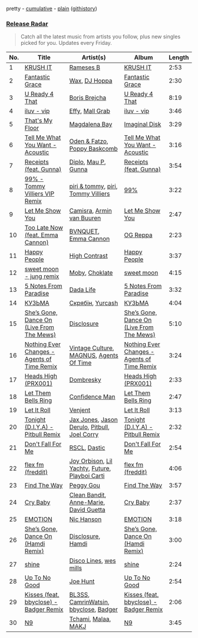 pretty - [cumulative](/playlists/cumulative/Release%20Radar.md) - [plain](/playlists/plain/37i9dQZEVXbsudmxBFKW7G) ([githistory](https://github.githistory.xyz/vitokorn/spotify-playlist-archive/blob/master/playlists/plain/37i9dQZEVXbsudmxBFKW7G))
### [Release Radar](https://open.spotify.com/playlist/37i9dQZEVXbsudmxBFKW7G)

> Catch all the latest music from artists you follow, plus new singles picked for you. Updates every Friday.

| No. | Title | Artist(s) | Album | Length |
|---|---|---|---|---|
| 1 | [KRUSH IT](https://open.spotify.com/track/0uQtKVjHTAUfTvZQifzMtg) | [Rameses B](https://open.spotify.com/artist/06EfEcjc0vdvI6VNL0soIO) | [KRUSH IT](https://open.spotify.com/album/2QBhS1MQkWnA3F7NSD0AQn) | 2:53 |
| 2 | [Fantastic Grace](https://open.spotify.com/track/0oubtsxktQOuFaFANAM1nn) | [Wax](https://open.spotify.com/artist/36kzCQhGfJzrLuZzrHweNV), [DJ Hoppa](https://open.spotify.com/artist/7zuoqJAXDtNaLzxxm4IShD) | [Fantastic Grace](https://open.spotify.com/album/0Hk7rWTjfLmWDusivXLhH3) | 2:30 |
| 3 | [U Ready 4 That](https://open.spotify.com/track/127C3fm1ruE2yDGo87RExy) | [Boris Brejcha](https://open.spotify.com/artist/6caPJFLv1wesmM7gwK1ACy) | [U Ready 4 That](https://open.spotify.com/album/2io3hZxgdHtvmKTpu9rux2) | 8:19 |
| 4 | [iluv - vip](https://open.spotify.com/track/5EK0NIxl44MbInwNNOZCNP) | [Effy](https://open.spotify.com/artist/19SX00qkAvpVQroAka9GI0), [Mall Grab](https://open.spotify.com/artist/7yF6JnFPDzgml2Ytkyl5D7) | [iluv - vip](https://open.spotify.com/album/2MKrr0RMsAUuDfMkHK2ZL2) | 3:46 |
| 5 | [That's My Floor](https://open.spotify.com/track/05viacwP18vZkQozDwS5kN) | [Magdalena Bay](https://open.spotify.com/artist/1oPRcJUkloHaRLYx0olBLJ) | [Imaginal Disk](https://open.spotify.com/album/4HTy9WFTYooRjE9giTmzAF) | 3:29 |
| 6 | [Tell Me What You Want - Acoustic](https://open.spotify.com/track/6GuXEA9LGqkONB7MhQ9tsy) | [Oden & Fatzo](https://open.spotify.com/artist/2YEnrpAWWaNRFumgde1lLH), [Poppy Baskcomb](https://open.spotify.com/artist/4STmXOXUF3UieHU46NWLVt) | [Tell Me What You Want - Acoustic](https://open.spotify.com/album/6TO36KZkUZRtRKNvpOZKGi) | 3:16 |
| 7 | [Receipts (feat. Gunna)](https://open.spotify.com/track/5fiKIc9nFfSt1FsBHrSvWZ) | [Diplo](https://open.spotify.com/artist/5fMUXHkw8R8eOP2RNVYEZX), [Mau P](https://open.spotify.com/artist/0w1sbtZVQoK6GzV4A4OkCv), [Gunna](https://open.spotify.com/artist/2hlmm7s2ICUX0LVIhVFlZQ) | [Receipts (feat. Gunna)](https://open.spotify.com/album/44hwz3eFAgDFt5NzOtBaqd) | 3:54 |
| 8 | [99% - Tommy Villiers VIP Remix](https://open.spotify.com/track/6C6NDLvzREMjqjLbn6hFZ3) | [piri & tommy](https://open.spotify.com/artist/2U6J9Q89i1TNhesKreFD65), [piri](https://open.spotify.com/artist/4DpmPt7gfAAq7WEx0E1X8s), [Tommy Villiers](https://open.spotify.com/artist/4M4KGWKy7pSQ5HaJNCutBN) | [99%](https://open.spotify.com/album/6SOAZ8Z5BHn7Qq1U7rTrJG) | 3:22 |
| 9 | [Let Me Show You](https://open.spotify.com/track/2a7EPJ2PxMr2S4gRmKFmCR) | [Camisra](https://open.spotify.com/artist/1aHPNBPSjYv4vHc2pU37Xf), [Armin van Buuren](https://open.spotify.com/artist/0SfsnGyD8FpIN4U4WCkBZ5) | [Let Me Show You](https://open.spotify.com/album/3roc1FTj57pjPGUPzvO8Gy) | 2:47 |
| 10 | [Too Late Now (feat. Emma Cannon)](https://open.spotify.com/track/5a4NXgUedNXh5XeVu4IcUQ) | [BVNQUET](https://open.spotify.com/artist/3kS6ce97k6g4h7V1OdlMxv), [Emma Cannon](https://open.spotify.com/artist/5lImHD87PNxK8nA7mGRRSN) | [OG Reppa](https://open.spotify.com/album/7FoJtT8B74zIIGu0fFlMTr) | 2:23 |
| 11 | [Happy People](https://open.spotify.com/track/6iFwT5dueWSGhvxEozBIib) | [High Contrast](https://open.spotify.com/artist/0bxHci3JIhhKA53n8rH3tT) | [Happy People](https://open.spotify.com/album/0WJtHx2O5M1PBJM6o0X26G) | 3:37 |
| 12 | [sweet moon - jung remix](https://open.spotify.com/track/3hdHT5YzgyZE9bm4sF9Nl6) | [Moby](https://open.spotify.com/artist/3OsRAKCvk37zwYcnzRf5XF), [Choklate](https://open.spotify.com/artist/5LdWEVbA1btfMyR7FMEjO3) | [sweet moon](https://open.spotify.com/album/66nUzDDbuyia0KP2afHbAr) | 4:15 |
| 13 | [5 Notes From Paradise](https://open.spotify.com/track/3NSiLcsfh1oqbLXYRZqp1x) | [Dada Life](https://open.spotify.com/artist/00sAT5YX8W3xNd1EuqyHw9) | [5 Notes From Paradise](https://open.spotify.com/album/2XBLkyTxtVoGBHz12ZNUmn) | 3:32 |
| 14 | [КУЗЬМА](https://open.spotify.com/track/0EG2c5DAKJfN16WRBtVC5M) | [Скрябін](https://open.spotify.com/artist/5RqIkHQnXRZlm1ozfSS1IO), [Yurcash](https://open.spotify.com/artist/4rIMpiyveOQrytWWvsqUAA) | [КУЗЬМА](https://open.spotify.com/album/5VxaypmdBFi7eRTBgRmjAM) | 4:04 |
| 15 | [She’s Gone, Dance On (Live From The Mews)](https://open.spotify.com/track/6kEQoXJQZnvJk4OB6VJMSm) | [Disclosure](https://open.spotify.com/artist/6nS5roXSAGhTGr34W6n7Et) | [She’s Gone, Dance On (Live From The Mews)](https://open.spotify.com/album/1c15mn8BZMpTwzBIEcS43z) | 5:10 |
| 16 | [Nothing Ever Changes - Agents of Time Remix](https://open.spotify.com/track/2XAxDEYtT8X5ZLm7hktDOG) | [Vintage Culture](https://open.spotify.com/artist/28uJnu5EsrGml2tBd7y8ts), [MAGNUS](https://open.spotify.com/artist/4pOglqMAavrWFo20ORRx5w), [Agents Of Time](https://open.spotify.com/artist/6Jbyd4qzEtbFtswZP1o6Ht) | [Nothing Ever Changes - Agents of Time Remix](https://open.spotify.com/album/5PsIsYwY9XgclLpfzkETpv) | 3:24 |
| 17 | [Heads High (PRX001)](https://open.spotify.com/track/1qWTM2P2CbbpPsVhjwcHjQ) | [Dombresky](https://open.spotify.com/artist/2GVtgxcx7jg5xVCZsIHSGN) | [Heads High (PRX001)](https://open.spotify.com/album/1djNYjG8Elu8N79MDqcHd1) | 2:33 |
| 18 | [Let Them Bells Ring](https://open.spotify.com/track/5Q8H1439FS6cHNHX7gbubB) | [Confidence Man](https://open.spotify.com/artist/0RwXnFrEoI8tltFvYpJgP6) | [Let Them Bells Ring](https://open.spotify.com/album/1kUem2rJeRdoVwB2UG9nlT) | 2:47 |
| 19 | [Let It Roll](https://open.spotify.com/track/3qCl7zHQPsoFV8g6u3mLQ4) | [Venjent](https://open.spotify.com/artist/7xu08SujAqLp7BGinS96vd) | [Let It Roll](https://open.spotify.com/album/0FmUrKFgQLE5tUcA1hCfT3) | 3:13 |
| 20 | [Tonight (D.I.Y.A) - Pitbull Remix](https://open.spotify.com/track/5tLCZ73pEFUzxEd1W4DeCs) | [Jax Jones](https://open.spotify.com/artist/4Q6nIcaBED8qUel8bBx6Cr), [Jason Derulo](https://open.spotify.com/artist/07YZf4WDAMNwqr4jfgOZ8y), [Pitbull](https://open.spotify.com/artist/0TnOYISbd1XYRBk9myaseg), [Joel Corry](https://open.spotify.com/artist/6DgP9otnZw5z6daOntINxp) | [Tonight (D.I.Y.A) - Pitbull Remix](https://open.spotify.com/album/0EIZb3DTMZlZt2FLndqpSY) | 2:32 |
| 21 | [Don't Fall For Me](https://open.spotify.com/track/0MYnMotI9017FjYVszNswj) | [RSCL](https://open.spotify.com/artist/5pkU7zjIzHgfN1n91e51r3), [Dastic](https://open.spotify.com/artist/1wdU1J2NHzcDYarT7jEU2A) | [Don't Fall For Me](https://open.spotify.com/album/0rOOc8U67BGLXCBxiBKpoJ) | 2:54 |
| 22 | [flex fm (freddit)](https://open.spotify.com/track/7qpZh0yIXeZzXZk3mE6Fj9) | [Joy Orbison](https://open.spotify.com/artist/0aIpJqqTLf683ojWREc5lg), [Lil Yachty](https://open.spotify.com/artist/6icQOAFXDZKsumw3YXyusw), [Future](https://open.spotify.com/artist/1RyvyyTE3xzB2ZywiAwp0i), [Playboi Carti](https://open.spotify.com/artist/699OTQXzgjhIYAHMy9RyPD) | [flex fm (freddit)](https://open.spotify.com/album/7GzNHtb9w0K7sEjsKj8jmT) | 4:06 |
| 23 | [Find The Way](https://open.spotify.com/track/0f7ROOquhmSpNgbBeWh0hn) | [Peggy Gou](https://open.spotify.com/artist/2mLA48B366zkELXYx7hcDN) | [Find The Way](https://open.spotify.com/album/11pq24uahxvbUMhXhmRdcN) | 3:57 |
| 24 | [Cry Baby](https://open.spotify.com/track/7oDSG2Q9RBU0QjgtfYQOdD) | [Clean Bandit](https://open.spotify.com/artist/6MDME20pz9RveH9rEXvrOM), [Anne-Marie](https://open.spotify.com/artist/1zNqDE7qDGCsyzJwohVaoX), [David Guetta](https://open.spotify.com/artist/1Cs0zKBU1kc0i8ypK3B9ai) | [Cry Baby](https://open.spotify.com/album/2wPD7JNjWWmAysbcHzD70b) | 2:37 |
| 25 | [EMOTION](https://open.spotify.com/track/3v0KzxVpGocYAT5WwwhTcv) | [Nic Hanson](https://open.spotify.com/artist/1NrFTpkB0RvbVLYl0p5Xvc) | [EMOTION](https://open.spotify.com/album/6tlxN7R4mIGqD5jlA5wP4F) | 3:18 |
| 26 | [She’s Gone, Dance On (Hamdi Remix)](https://open.spotify.com/track/6rHen83Vy62TQbTgKayl9j) | [Disclosure](https://open.spotify.com/artist/6nS5roXSAGhTGr34W6n7Et), [Hamdi](https://open.spotify.com/artist/7vvicoei9BbKpZix8qSeLg) | [She’s Gone, Dance On (Hamdi Remix)](https://open.spotify.com/album/3ha9dsqrFE3JJ0SJqkb5rD) | 3:00 |
| 27 | [shine](https://open.spotify.com/track/002mQ6kXOWDP2i5IZcwDVc) | [Disco Lines](https://open.spotify.com/artist/5Kmr0b3ip8g9P2i0dLTC3Z), [wes mills](https://open.spotify.com/artist/0EuHfcxMPDNkOjGVF4e1KT) | [shine](https://open.spotify.com/album/1oblVh0UrovPi0BT5Mje3E) | 2:24 |
| 28 | [Up To No Good](https://open.spotify.com/track/7qIhSG403BTteDB4PAxOyU) | [Joe Hunt](https://open.spotify.com/artist/6GZR8ecgFdUz69ADiMz1Yf) | [Up To No Good](https://open.spotify.com/album/1DDIpyjO0QyZQ7mkGvez9S) | 2:54 |
| 29 | [Kisses (feat. bbyclose) - Badger Remix](https://open.spotify.com/track/7upEw9pYjZXkWo0egBCynE) | [BL3SS](https://open.spotify.com/artist/6kbR2eL4hecj3rFwGOsYsI), [CamrinWatsin](https://open.spotify.com/artist/20rKUmFZsfv9GBXiv6R9d6), [bbyclose](https://open.spotify.com/artist/2UNjfzEkfsdWVDwnuD6vdH), [Badger](https://open.spotify.com/artist/4mnrcwjD8rgFeOzvXmkcw3) | [Kisses (feat. bbyclose) - Badger Remix](https://open.spotify.com/album/3ecaxiNDEedPQ3kgnKz6nO) | 2:06 |
| 30 | [N9](https://open.spotify.com/track/1PEngfnmX0SOrE1Y4CWLvE) | [Tchami](https://open.spotify.com/artist/1KpCi9BOfviCVhmpI4G2sY), [Malaa](https://open.spotify.com/artist/7w1eTNePApzDk8XtgykCPS), [MAKJ](https://open.spotify.com/artist/3PtCud9dIdOv4exrzdZZ1C) | [N9](https://open.spotify.com/album/2bsLNsuW1Au5kRLivucJ3c) | 3:45 |